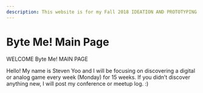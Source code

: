 ```yaml
---
description: This website is for my Fall 2018 IDEATION AND PROTOTYPING!
---
```


# Byte Me! Main Page

WELCOME Byte Me! MAIN PAGE

Hello! My name is Steven Yoo and I will be focusing on discovering a digital or analog game every week \(Monday\) for 15 weeks. If you didn’t discover anything new, I will post my conference or meetup log. :\)

